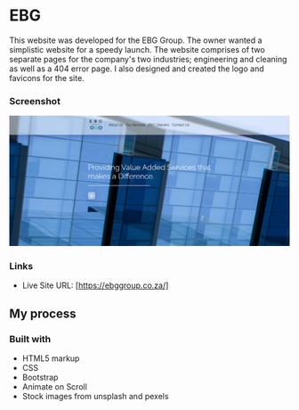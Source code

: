 # EBG

This website was developed for the EBG Group. The owner wanted a simplistic website for a speedy launch. The website comprises of two separate pages for the company's two industries; engineering and cleaning as well as a 404 error page.
I also designed and created the logo and favicons for the site.

### Screenshot

![](image/screenshot.png)


### Links

- Live Site URL: [https://ebggroup.co.za/]

## My process

### Built with

- HTML5 markup
- CSS 
- Bootstrap
- Animate on Scroll
- Stock images from unsplash and pexels 


